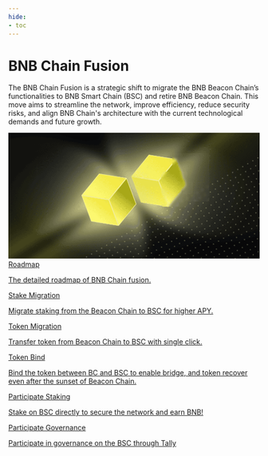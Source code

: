 ```yaml
---
hide:
- toc
---
```


<style>
   .md-source-file, .md-content__button.md-icon {
      display: none;
   }
</style>

<div class="section-head">
    <div class="left">
        <h1>BNB Chain Fusion</h1>
        <p>The BNB Chain Fusion is a strategic shift to migrate the BNB Beacon Chain’s functionalities to BNB Smart Chain (BSC) and retire BNB Beacon Chain. This move aims to streamline the network, improve efficiency, reduce security risks, and align BNB Chain's architecture with the current technological demands and future growth.</p>
    </div>
    <div class="image">
        <img src="../assets/bcfusion/bcfusion.png" alt="BNB Chain Fusion" loading="lazy">
    </div>
</div>



<div class="section-body">
    <a href="https://www.bnbchain.org/en/bnb-chain-fusion">
        <div>Roadmap</div>
        <p>The detailed roadmap of BNB Chain fusion.</p>
    </a>
    <a href="./users/stake-migration.html">
        <div>Stake Migration</div>
        <p>Migrate staking from the Beacon Chain to BSC for higher APY.</p>
    </a>
    <a href="./users/assets.html">
        <div>Token Migration</div>
        <p>Transfer token from Beacon Chain to BSC with single click.</p>
    </a>
    <a href="./owners/bind.html">
        <div>Token Bind</div>
        <p>Bind the token between BC and BSC to enable bridge, and token recover even after the sunset of Beacon Chain.</p>
    </a>
    <a href="./users/new-stake.html">
        <div>Participate Staking</div>
        <p>Stake on BSC directly to secure the network and earn BNB!</p>
    </a>
    <a href="./users/gov.html">
        <div>Participate Governance</div>
        <p>Participate in governance on the BSC through Tally</p>
    </a>
</div>